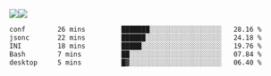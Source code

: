 <div style="display: flex; flex-direction: row;">
<img style="height: auto; width: auto;" class="img" src="https://raw.githubusercontent.com/blazepp/github-stats/master/generated/overview.svg#gh-dark-mode-only" />
<img style="height: auto; width: auto;" class="img" src="https://raw.githubusercontent.com/blazepp/github-stats/master/generated/languages.svg#gh-dark-mode-only" />
</div>

<div style="display: flex; flex-direction: row;">
<!--START_SECTION:waka-->

```txt
conf        26 mins         ███████░░░░░░░░░░░░░░░░░░   28.16 %
jsonc       22 mins         ██████░░░░░░░░░░░░░░░░░░░   24.18 %
INI         18 mins         █████░░░░░░░░░░░░░░░░░░░░   19.76 %
Bash        7 mins          ██░░░░░░░░░░░░░░░░░░░░░░░   07.84 %
desktop     5 mins          █▓░░░░░░░░░░░░░░░░░░░░░░░   06.40 %
```

<!--END_SECTION:waka-->
</div>
